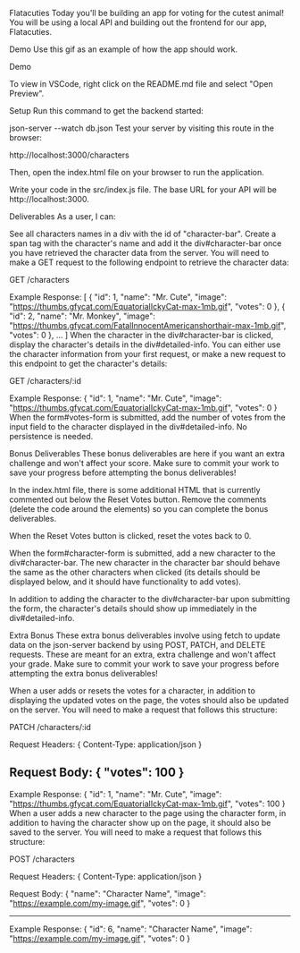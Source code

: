 Flatacuties
Today you'll be building an app for voting for the cutest animal! You will be using a local API and building out the frontend for our app, Flatacuties.

Demo
Use this gif as an example of how the app should work.

Demo

To view in VSCode, right click on the README.md file and select "Open Preview".

Setup
Run this command to get the backend started:

json-server --watch db.json
Test your server by visiting this route in the browser:

http://localhost:3000/characters

Then, open the index.html file on your browser to run the application.

Write your code in the src/index.js file. The base URL for your API will be http://localhost:3000.

Deliverables
As a user, I can:

See all characters names in a div with the id of "character-bar". Create a span tag with the character's name and add it the div#character-bar once you have retrieved the character data from the server. You will need to make a GET request to the following endpoint to retrieve the character data:

GET /characters

Example Response:
[
 {
   "id": 1,
   "name": "Mr. Cute",
   "image": "https://thumbs.gfycat.com/EquatorialIckyCat-max-1mb.gif",
   "votes": 0
 },
 {
   "id": 2,
   "name": "Mr. Monkey",
   "image": "https://thumbs.gfycat.com/FatalInnocentAmericanshorthair-max-1mb.gif",
   "votes": 0
 },
 ...
]
When the character in the div#character-bar is clicked, display the character's details in the div#detailed-info. You can either use the character information from your first request, or make a new request to this endpoint to get the character's details:

GET /characters/:id

Example Response:
{
 "id": 1,
 "name": "Mr. Cute",
 "image": "https://thumbs.gfycat.com/EquatorialIckyCat-max-1mb.gif",
 "votes": 0
}
When the form#votes-form is submitted, add the number of votes from the input field to the character displayed in the div#detailed-info. No persistence is needed.

Bonus Deliverables
These bonus deliverables are here if you want an extra challenge and won't affect your score. Make sure to commit your work to save your progress before attempting the bonus deliverables!

In the index.html file, there is some additional HTML that is currently commented out below the Reset Votes button. Remove the comments (delete the <!-- and --> code around the elements) so you can complete the bonus deliverables.

When the Reset Votes button is clicked, reset the votes back to 0.

When the form#character-form is submitted, add a new character to the div#character-bar. The new character in the character bar should behave the same as the other characters when clicked (its details should be displayed below, and it should have functionality to add votes).

In addition to adding the character to the div#character-bar upon submitting the form, the character's details should show up immediately in the div#detailed-info.

Extra Bonus
These extra bonus deliverables involve using fetch to update data on the json-server backend by using POST, PATCH, and DELETE requests. These are meant for an extra, extra challenge and won't affect your grade. Make sure to commit your work to save your progress before attempting the extra bonus deliverables!

When a user adds or resets the votes for a character, in addition to displaying the updated votes on the page, the votes should also be updated on the server. You will need to make a request that follows this structure:

PATCH /characters/:id

Request Headers: {
  Content-Type: application/json
}

Request Body: {
  "votes": 100
}
----

Example Response: {
  "id": 1,
  "name": "Mr. Cute",
  "image": "https://thumbs.gfycat.com/EquatorialIckyCat-max-1mb.gif",
  "votes": 100
}
When a user adds a new character to the page using the character form, in addition to having the character show up on the page, it should also be saved to the server. You will need to make a request that follows this structure:

POST /characters

Request Headers: {
  Content-Type: application/json
}

Request Body: {
  "name": "Character Name",
  "image": "https://example.com/my-image.gif",
  "votes": 0
}

----

Example Response: {
  "id": 6,
  "name": "Character Name",
  "image": "https://example.com/my-image.gif",
  "votes": 0
}
